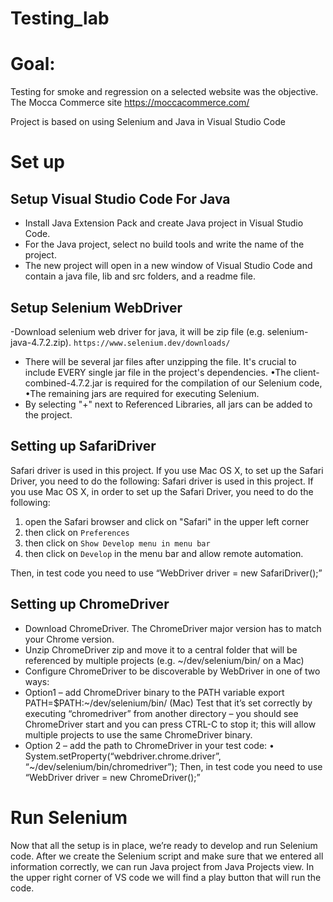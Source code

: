 # Testing_lab

# Goal:
Testing for smoke and regression on a selected website was the objective. 
The Mocca Commerce site
https://moccacommerce.com/

Project is based on using Selenium and Java in Visual Studio Code

# Set up

## Setup Visual Studio Code For Java
- Install Java Extension Pack and create Java project in Visual Studio Code.
- For the Java project, select no build tools and write the name of the project.
- The new project will open in a new window of Visual Studio Code and contain a java file, lib and src folders, and a readme file.

## Setup Selenium WebDriver

-Download selenium web driver for java, it will be zip file (e.g. selenium-java-4.7.2.zip).
```https://www.selenium.dev/downloads/```
- There will be several jar files after unzipping the file. It's crucial to include EVERY single jar file in the project's dependencies.
  •The client-combined-4.7.2.jar is required for the compilation of our        Selenium code, 
  •The remaining jars are required for executing Selenium.
- By selecting "+" next to Referenced Libraries, all jars can be added to the project.

## Setting up SafariDriver

Safari driver is used in this project. If you use Mac OS X, to set up the Safari Driver, you need to do the following:
Safari driver is used in this project. If you use Mac OS X, in order to set up the Safari Driver, you need to do the following:
1.	 open the Safari browser and click on "Safari" in the upper left corner
2.	then click on ```Preferences```
3.	then click on ```Show Develop menu in menu bar```
4.	then click on ```Develop``` in the menu bar and allow remote automation.

Then, in test code you need to use “WebDriver driver = new SafariDriver();”





## Setting up ChromeDriver 

-	Download ChromeDriver. The ChromeDriver major version has to match your Chrome version.
-	Unzip ChromeDriver zip and move it to a central folder that will be referenced by multiple projects (e.g. ~/dev/selenium/bin/ on a Mac)
-	Configure ChromeDriver to be discoverable by WebDriver in one of two ways:
-	Option1 – add ChromeDriver binary to the PATH variable
           export PATH=$PATH:~/dev/selenium/bin/ (Mac)
 Test that it’s set correctly by executing “chromedriver” from another directory – you should see ChromeDriver start and you can press CTRL-C to stop it; this will allow multiple projects to use the same ChromeDriver binary.
-	Option 2 – add the path to ChromeDriver in your test code:
•	System.setProperty(“webdriver.chrome.driver”, “~/dev/selenium/bin/chromedriver”);
Then, in test code you need to use “WebDriver driver = new ChromeDriver();”


# Run Selenium

Now that all the setup is in place, we’re ready to develop and run Selenium code.
After we create the Selenium script and make sure that we entered all information correctly, we can run Java project from Java Projects view. In the upper right corner of VS code we will find a play button that will run the code.








